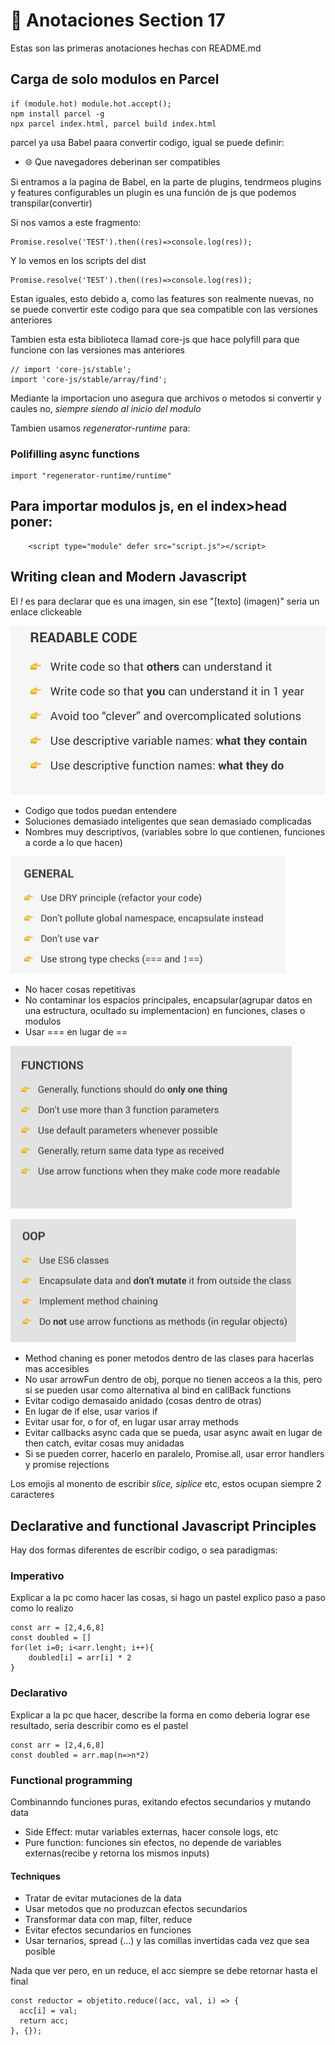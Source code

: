 # 📝 Anotaciones Section 17

Estas son las primeras anotaciones hechas con README.md

## Carga de solo modulos en Parcel

```
if (module.hot) module.hot.accept();
npm install parcel -g
npx parcel index.html, parcel build index.html
```

parcel ya usa Babel paara convertir codigo, igual se puede definir:

- 🌐 Que navegadores deberinan ser compatibles

Si entramos a la pagina de Babel, en la parte de plugins, tendrmeos plugins y features configurables un plugin es una función de js que podemos transpilar(convertir)

Si nos vamos a este fragmento:

```
Promise.resolve('TEST').then((res)=>console.log(res));
```

Y lo vemos en los scripts del dist

```
Promise.resolve('TEST').then((res)=>console.log(res));
```

Estan iguales, esto debido a, como las features son realmente nuevas, no se puede convertir este codigo para que sea compatible con las versiones anteriores

Tambien esta esta biblioteca llamad core-js que hace polyfill para que funcione con las versiones mas anteriores

```
// import 'core-js/stable';
import 'core-js/stable/array/find';
```

Mediante la importacion uno asegura que archivos o metodos si convertir y caules no, _siempre siendo al inicio del modulo_

Tambien usamos _regenerator-runtime_ para:

### Polifilling async functions

```
import "regenerator-runtime/runtime"
```

## Para importar modulos js, en el index>head poner:

```
    <script type="module" defer src="script.js"></script>
```

## Writing clean and Modern Javascript

El _!_ es para declarar que es una imagen, sin ese "[texto] (imagen)" seria un enlace clickeable

![Readable code](./assets/image.png)

- Codigo que todos puedan entendere
- Soluciones demasiado inteligentes que sean demasiado complicadas
- Nombres muy descriptivos, (variables sobre lo que contienen, funciones a corde a lo que hacen)

![General principles](./assets/generalPrinciple.png)

- No hacer cosas repetitivas
- No contaminar los espacios principales, encapsular(agrupar datos en una estructura, ocultado su implementacion) en funciones, clases o modulos
- Usar === en lugar de ==

![Functions principles](./assets/functionsPrinciples.png)

![OOP Principles](./assets/OOPPrinciples.png)

- Method chaning es poner metodos dentro de las clases para hacerlas mas accesibles
- No usar arrowFun dentro de obj, porque no tienen acceos a la this, pero si se pueden usar como alternativa al bind en callBack functions
- Evitar codigo demasaido anidado (cosas dentro de otras)
- En lugar de if else, usar varios if
- Evitar usar for, o for of, en lugar usar array methods
- Evitar callbacks async cada que se pueda, usar async await en lugar de then catch, evitar cosas muy anidadas
- Si se pueden correr, hacerlo en paralelo, Promise.all, usar error handlers y promise rejections

Los emojis al monento de escribir _slice, siplice_ etc, estos ocupan siempre 2 caracteres

## Declarative and functional Javascript Principles

Hay dos formas diferentes de escribir codigo, o sea paradigmas:

### Imperativo

Explicar a la pc como hacer las cosas, si hago un pastel explico paso a paso como lo realizo

```
const arr = [2,4,6,8]
const doubled = []
for(let i=0; i<arr.lenght; i++){
    doubled[i] = arr[i] * 2
}
```

### Declarativo

Explicar a la pc que hacer, describe la forma en como deberia lograr ese resultado, seria describir como es el pastel

```
const arr = [2,4,6,8]
const doubled = arr.map(n=>n*2)
```

### Functional programming

Combinanndo funciones puras, exitando efectos secundarios y mutando data

- Side Effect: mutar variables externas, hacer console logs, etc
- Pure function: funciones sin efectos, no depende de variables externas(recibe y retorna los mismos inputs)

#### Techniques
- Tratar de evitar mutaciones de la data
- Usar metodos que no produzcan efectos secundarios
- Transformar data con map, filter, reduce
- Evitar efectos secundarios en funciones
- Usar ternarios, spread (...) y las comillas invertidas cada vez que sea posible

Nada que ver pero, en un reduce, el acc siempre se debe retornar hasta el final
```
const reductor = objetito.reduce((acc, val, i) => {
  acc[i] = val;
  return acc;
}, {});
```